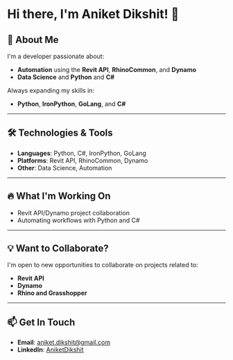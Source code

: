 # Hi there, I'm Aniket Dikshit! 👋

## 🚀 About Me
I'm a developer passionate about:
- **Automation** using the **Revit API**, **RhinoCommon**, and **Dynamo**
- **Data Science** and **Python** and **C#**

Always expanding my skills in:
- **Python**, **IronPython**, **GoLang**, and **C#**

---

## 🛠️ Technologies & Tools
- **Languages**: Python, C#, IronPython, GoLang
- **Platforms**: Revit API, RhinoCommon, Dynamo
- **Other**: Data Science, Automation

---

## 🔥 What I'm Working On
- Revit API/Dynamo project collaboration
-  Automating workflows with Python and C#

---

## 💡 Want to Collaborate?
I'm open to new opportunities to collaborate on projects related to:
- **Revit API**
- **Dynamo**
- **Rhino and Grasshopper**

---

## 📫 Get In Touch
- **Email**: [aniket.dikshit@gmail.com](mailto:aniket.dikshit@gmail.com)
- **LinkedIn**: [AniketDikshit](https://www.linkedin.com/in/aniketdikshit/)
